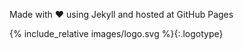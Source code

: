 Made with ♥ using Jekyll and hosted at GitHub Pages 

{% include_relative images/logo.svg %}{:.logotype}